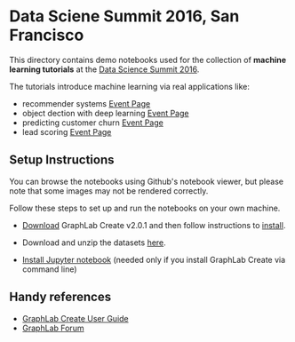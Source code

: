 # Data Sciene Summit 2016, San Francisco 

This directory contains demo notebooks used for the collection of **machine
learning tutorials** at the [Data Science Summit
2016](https://conf.turi.com/2016/us/). 

The tutorials introduce machine learning via real applications like:
- recommender systems [Event
  Page](https://turi.com/events/training/2016-dss-personalization-tutorial.html)
- object dection with deep learning [Event
  Page](https://turi.com/events/training/2016-dss-image-apps-tutorial.html)
- predicting customer churn [Event
  Page](https://turi.com/events/training/2016-dss-customer-intelligence-tutorial.html)
- lead scoring [Event
  Page](https://turi.com/events/training/2016-dss-customer-intelligence-tutorial.html)

## Setup Instructions

You  can browse the notebooks using Github's notebook viewer, but please note
that some images may not be rendered correctly. 

Follow these steps to set up and run the notebooks on your own machine.

- [Download](https://turi.com/download/) GraphLab Create v2.0.1 and then follow
  instructions to [install](https://turi.com/download/install.html).

- Download and unzip the datasets
  [here](https://s3-us-west-2.amazonaws.com/turi-tutorials/TURI.zip).

- [Install Jupyter
  notebook](http://jupyter.readthedocs.org/en/latest/install.html) (needed only
  if you install GraphLab Create via command line)

## Handy references

- [GraphLab Create User Guide](https://turi.com/learn/userguide)
- [GraphLab Forum](http://forum.turi.com/categories/graphlab-create)
